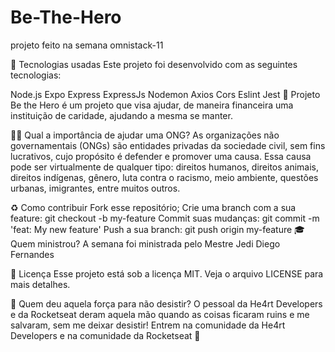 # Be-The-Hero

projeto feito na semana omnistack-11
 
 🚀 Tecnologias usadas
Este projeto foi desenvolvido com as seguintes tecnologias:

Node.js
Expo
Express
ExpressJs
Nodemon
Axios
Cors
Eslint
Jest
💪 Projeto
Be the Hero é um projeto que visa ajudar, de maneira financeira uma instituição de caridade, ajudando a mesma se manter.

🦸‍♂️ Qual a importância de ajudar uma ONG?
As organizações não governamentais (ONGs) são entidades privadas da sociedade civil, sem fins lucrativos, cujo propósito é defender e promover uma causa. Essa causa pode ser virtualmente de qualquer tipo: direitos humanos, direitos animais, direitos indígenas, gênero, luta contra o racismo, meio ambiente, questões urbanas, imigrantes, entre muitos outros.

♻️ Como contribuir
Fork esse repositório;
Crie uma branch com a sua feature: git checkout -b my-feature
Commit suas mudanças: git commit -m 'feat: My new feature'
Push a sua branch: git push origin my-feature
🎓 Quem ministrou?
A semana foi ministrada pelo Mestre Jedi Diego Fernandes

📝 Licença
Esse projeto está sob a licença MIT. Veja o arquivo LICENSE para mais detalhes.

💪 Quem deu aquela força para não desistir?
O pessoal da He4rt Developers e da Rocketseat deram aquela mão quando as coisas ficaram ruins e me salvaram, sem me deixar desistir! Entrem na comunidade da He4rt Developers e na comunidade da Rocketseat 🚀

